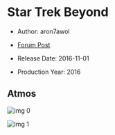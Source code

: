 # Star Trek Beyond

* Author: aron7awol

* [Forum Post](https://www.avsforum.com/threads/bass-eq-for-filtered-movies.2995212/post-56865468)

* Release Date: 2016-11-01
* Production Year: 2016

## Atmos

![img 0](https://i.imgur.com/RsA8Y7j.jpg)

![img 1](https://i.imgur.com/KoiBtp9.jpg)

